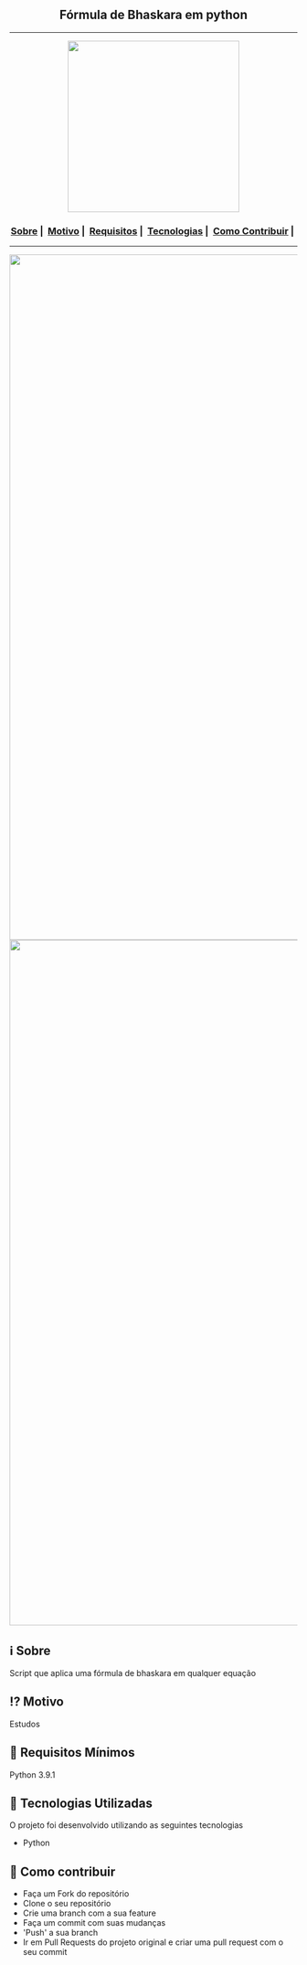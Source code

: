 <h2 align="center">Fórmula de Bhaskara em python</h2>

___

<p align="center">
  <img src="https://github.com/joaolucas1337/Formula-de-Bhaskara-em-python" width="300" heigth="300">
</p>


<h3 align="center">
  <a href="#information_source-sobre">Sobre</a>&nbsp;|&nbsp;
  <a href="#interrobang-motivo">Motivo</a>&nbsp;|&nbsp;
  <a href="#seedling-requisitos-mínimos">Requisitos</a>&nbsp;|&nbsp;
  <a href="#rocket-tecnologias-utilizadas">Tecnologias</a>&nbsp;|&nbsp;
  <a href="#link-como-contribuir">Como Contribuir</a>&nbsp;|&nbsp;
</h3>

___

<img src="https://readme-maker.herokuapp.com/uploads/ef852d822184f16e-1.jpg" width="1200">
<img src="https://readme-maker.herokuapp.com/uploads/b58721daab99b9ab-Sem-título.jpg" width="1200">

## :information_source: Sobre

Script que aplica uma fórmula de bhaskara em qualquer equação

## :interrobang: Motivo

Estudos

## :seedling: Requisitos Mínimos

Python 3.9.1

## :rocket: Tecnologias Utilizadas 

O projeto foi desenvolvido utilizando as seguintes tecnologias

- Python

## :link: Como contribuir 

- Faça um Fork do repositório
- Clone o seu repositório
- Crie uma branch com a sua feature
- Faça um commit com suas mudanças
- 'Push' a sua branch
- Ir em Pull Requests do projeto original e criar uma pull request com o seu commit
